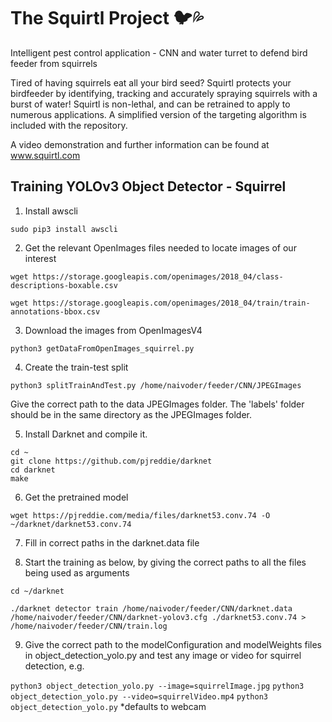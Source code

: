 # The Squirtl Project :bird::sweat_drops:
Intelligent pest control application - CNN and water turret to defend bird feeder from squirrels

Tired of having squirrels eat all your bird seed? Squirtl protects your birdfeeder by identifying, tracking and accurately spraying squirrels with a burst of water!
Squirtl is non-lethal, and can be retrained to apply to numerous applications. A simplified version of the targeting algorithm is included with the repository.

A video demonstration and further information can be found at www.squirtl.com

## Training YOLOv3 Object Detector - Squirrel

1. Install awscli

`sudo pip3 install awscli` 

2. Get the relevant OpenImages files needed to locate images of our interest

`wget https://storage.googleapis.com/openimages/2018_04/class-descriptions-boxable.csv`

`wget https://storage.googleapis.com/openimages/2018_04/train/train-annotations-bbox.csv`

3. Download the images from OpenImagesV4

`python3 getDataFromOpenImages_squirrel.py`

4. Create the train-test split

`python3 splitTrainAndTest.py /home/naivoder/feeder/CNN/JPEGImages`

Give the correct path to the data JPEGImages folder. The 'labels' folder should be in the same directory as the JPEGImages folder.

5. Install Darknet and compile it.
```
cd ~
git clone https://github.com/pjreddie/darknet
cd darknet
make
```
6. Get the pretrained model

`wget https://pjreddie.com/media/files/darknet53.conv.74 -O ~/darknet/darknet53.conv.74`

7. Fill in correct paths in the darknet.data file

8. Start the training as below, by giving the correct paths to all the files being used as arguments

`cd ~/darknet`

`./darknet detector train /home/naivoder/feeder/CNN/darknet.data  /home/naivoder/feeder/CNN/darknet-yolov3.cfg ./darknet53.conv.74 > /home/naivoder/feeder/CNN/train.log`

9. Give the correct path to the modelConfiguration and modelWeights files in object_detection_yolo.py and test any image or video for squirrel detection, e.g.

`python3 object_detection_yolo.py --image=squirrelImage.jpg`
`python3 object_detection_yolo.py --video=squirrelVideo.mp4`
`python3 object_detection_yolo.py` *defaults to webcam

